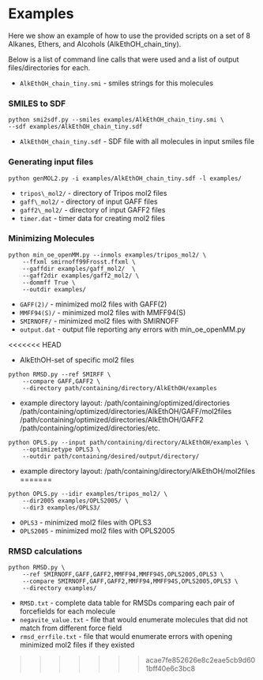 # Examples

Here we show an example of how to use the provided scripts
on a set of 8 Alkanes, Ethers, and Alcohols (AlkEthOH\_chain\_tiny).

Below is a list of command line calls that were used
and a list of output files/directories for each.

* `AlkEthOH_chain_tiny.smi` - smiles strings for this molecules

### SMILES to SDF
```
python smi2sdf.py --smiles examples/AlkEthOH_chain_tiny.smi \
--sdf examples/AlkEthOH_chain_tiny.sdf
```

* `AlkEthOH_chain_tiny.sdf` - SDF file with all molecules in input smiles file

### Generating input files
```
python genMOL2.py -i examples/AlkEthOH_chain_tiny.sdf -l examples/
```

* `tripos\_mol2/` - directory of Tripos mol2 files
* `gaff\_mol2/` - directory of input GAFF files
* `gaff2\_mol2/` - directory of input GAFF2 files
* `timer.dat` - timer data for creating mol2 files

### Minimizing Molecules
```
python min_oe_openMM.py --inmols examples/tripos_mol2/ \
    --ffxml smirnoff99Frosst.ffxml \
    --gaffdir examples/gaff_mol2/  \
    --gaff2dir examples/gaff2_mol2/ \
    --dommff True \
    --outdir examples/
```

* `GAFF(2)/` - minimized mol2 files with GAFF(2)
* `MMFF94(S)/` - minimized mol2 files with MMFF94(S)
* `SMIRNOFF/` - minimized mol2 files with SMIRNOFF
* `output.dat` - output file reporting any errors with min_oe_openMM.py

<<<<<<< HEAD
* AlkEthOH-set of specific mol2 files 

```
python RMSD.py --ref SMIRFF \
    --compare GAFF,GAFF2 \
    --directory path/containing/directory/AlkEthOH/examples
```
* example directory layout:
/path/containing/optimized/directories
/path/containing/optimized/directories/AlkEthOH/GAFF/mol2files
/path/containing/optimized/directories/AlkEthOH/GAFF2
/path/containing/optimized/directories/etc.

```
python OPLS.py --input path/containing/directory/ALkEthOH/examples \
    --optimizetype OPLS3 \
    --outdir path/containing/desired/output/directory/

```
* example directory layout:
/path/containing/directory/AlkEthOH/mol2files
=======
```
python OPLS.py --idir examples/tripos_mol2/ \
    --dir2005 examples/OPLS2005/ \
    --dir3 examples/OPLS3/
```

* `OPLS3` - minimized mol2 files with OPLS3
* `OPLS2005` - minimized mol2 files with OPLS2005

### RMSD calculations

```
python RMSD.py \
    --ref SMIRNOFF,GAFF,GAFF2,MMFF94,MMFF94S,OPLS2005,OPLS3 \
    --compare SMIRNOFF,GAFF,GAFF2,MMFF94,MMFF94S,OPLS2005,OPLS3 \
    --directory examples/ 
```

* `RMSD.txt` - complete data table for RMSDs comparing each pair of forcefields for each molecule
* `negavite_value.txt` - file that would enumerate molecules that did not match from different force field
* `rmsd_errfile.txt` - file that would enumerate errors with opening minimized mol2 files if they existed 
>>>>>>> acae7fe852626e8c2eae5cb9d601bff40e6c3bc8
